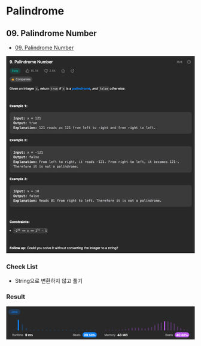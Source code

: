 # Palindrome

## 09. Palindrome Number

- [09. Palindrome Number](https://leetcode.com/problems/palindrome-number/description/)

![palindromeNumber.png](../../assets/palindromeNumber.png)

### Check List
- String으로 변환하지 않고 풀기

### Result

![palindromeNumberResult.png](../../assets/palindromeNumberResult.png)

